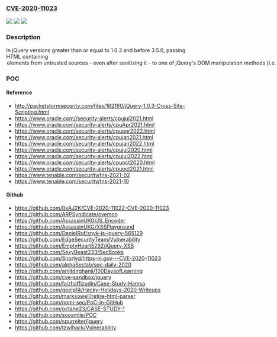 ### [CVE-2020-11023](https://cve.mitre.org/cgi-bin/cvename.cgi?name=CVE-2020-11023)
![](https://img.shields.io/static/v1?label=Product&message=jQuery&color=blue)
![](https://img.shields.io/static/v1?label=Version&message=n%2Fa&color=blue)
![](https://img.shields.io/static/v1?label=Vulnerability&message=CWE-79%3A%20Improper%20Neutralization%20of%20Input%20During%20Web%20Page%20Generation%20('Cross-site%20Scripting')&color=brighgreen)

### Description

In jQuery versions greater than or equal to 1.0.3 and before 3.5.0, passing HTML containing <option> elements from untrusted sources - even after sanitizing it - to one of jQuery's DOM manipulation methods (i.e. .html(), .append(), and others) may execute untrusted code. This problem is patched in jQuery 3.5.0.

### POC

#### Reference
- http://packetstormsecurity.com/files/162160/jQuery-1.0.3-Cross-Site-Scripting.html
- https://www.oracle.com//security-alerts/cpujul2021.html
- https://www.oracle.com/security-alerts/cpuApr2021.html
- https://www.oracle.com/security-alerts/cpuapr2022.html
- https://www.oracle.com/security-alerts/cpujan2021.html
- https://www.oracle.com/security-alerts/cpujan2022.html
- https://www.oracle.com/security-alerts/cpujul2020.html
- https://www.oracle.com/security-alerts/cpujul2022.html
- https://www.oracle.com/security-alerts/cpuoct2020.html
- https://www.oracle.com/security-alerts/cpuoct2021.html
- https://www.tenable.com/security/tns-2021-02
- https://www.tenable.com/security/tns-2021-10

#### Github
- https://github.com/0xAJ2K/CVE-2020-11022-CVE-2020-11023
- https://github.com/ARPSyndicate/cvemon
- https://github.com/AssassinUKG/JS_Encoder
- https://github.com/AssassinUKG/XSSPlayground
- https://github.com/DanielRuf/snyk-js-jquery-565129
- https://github.com/EdgeSecurityTeam/Vulnerability
- https://github.com/EmptyHeart5292/jQuery-XSS
- https://github.com/SexyBeast233/SecBooks
- https://github.com/Snorlyd/https-nj.gov---CVE-2020-11023
- https://github.com/alphaSeclab/sec-daily-2020
- https://github.com/arijitdirghanji/100DaysofLearning
- https://github.com/cve-sandbox/jquery
- https://github.com/faizhaffizudin/Case-Study-Hamsa
- https://github.com/goelp14/Hacky-Holidays-2020-Writeups
- https://github.com/marksowell/retire-html-parser
- https://github.com/nomi-sec/PoC-in-GitHub
- https://github.com/octane23/CASE-STUDY-1
- https://github.com/soosmile/POC
- https://github.com/spurreiter/jquery
- https://github.com/tzwlhack/Vulnerability

